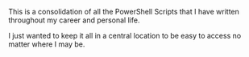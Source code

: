 This is a consolidation of all the PowerShell Scripts that I have written throughout my career and personal life.

I just wanted to keep it all in a central location to be easy to access no matter where I may be.
